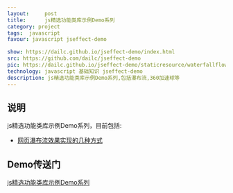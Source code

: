 ```yaml
---
layout:     post
title:      js精选功能类库示例Demo系列
category: project
tags:  javascript 
favour: javascript jseffect-demo

show: https://dailc.github.io/jseffect-demo/index.html
src: https://github.com/dailc/jseffect-demo
pic: https://dailc.github.io/jseffect-demo/staticresource/waterfallflow/demo_js_waterfallflow_1.png
technology: javascript 基础知识 jseffect-demo
description: js精选功能类库示例Demo系列,包括瀑布流,360加速球等
---
```


## 说明
js精选功能类库示例Demo系列，目前包括:

* [网页瀑布流效果实现的几种方式][]

## Demo传送门

[js精选功能类库示例Demo系列](https://dailc.github.io/jseffect-demo/index.html)


[网页瀑布流效果实现的几种方式]: https://dailc.github.io/2016/11/13/waterflowEffect.html
